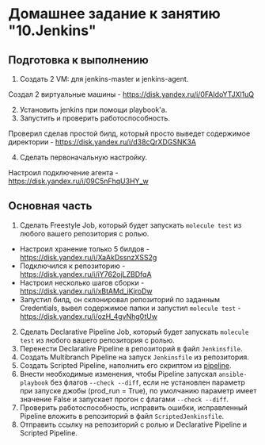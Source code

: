# Домашнее задание к занятию "10.Jenkins"
## Подготовка к выполнению

1. Создать 2 VM: для jenkins-master и jenkins-agent.

Создал 2 виртуальные машины - https://disk.yandex.ru/i/0FAIdoYTJXl1uQ

2. Установить jenkins при помощи playbook'a.
3. Запустить и проверить работоспособность.

Проверил сделав простой билд, который просто выведет содержимое директории - https://disk.yandex.ru/i/d38cQrXDGSNK3A

4. Сделать первоначальную настройку.

Настроил подключение агента - https://disk.yandex.ru/i/09C5nFhqU3HY_w

## Основная часть
1. Сделать Freestyle Job, который будет запускать `molecule test` из любого вашего репозитория с ролью.

- Настроил хранение только 5 билдов - https://disk.yandex.ru/i/XaAkDssnzXSS2g
- Подключился к репозиторию - https://disk.yandex.ru/i/iY762ojLZBDfqA
- Настроил несколько шагов сборки - https://disk.yandex.ru/i/xBtAMd_iKjroDw
- Запустил билд, он склонировал репозиторий по заданным Credentials, вывел содержимое папки и запустил `molecule test` - https://disk.yandex.ru/i/ozH_4gvNhg0tUw

2. Сделать Declarative Pipeline Job, который будет запускать `molecule test` из любого вашего репозитория с ролью.
3. Перенести Declarative Pipeline в репозиторий в файл `Jenkinsfile`.
4. Создать Multibranch Pipeline на запуск `Jenkinsfile` из репозитория.
5. Создать Scripted Pipeline, наполнить его скриптом из [pipeline](./pipeline).
6. Внести необходимые изменения, чтобы Pipeline запускал `ansible-playbook` без флагов `--check --diff`, если не установлен параметр при запуске джобы (prod_run = True), по умолчанию параметр имеет значение False и запускает прогон с флагами `--check --diff`.
7. Проверить работоспособность, исправить ошибки, исправленный Pipeline вложить в репозиторий в файл `ScriptedJenkinsfile`.
8. Отправить ссылку на репозиторий с ролью и Declarative Pipeline и Scripted Pipeline.

